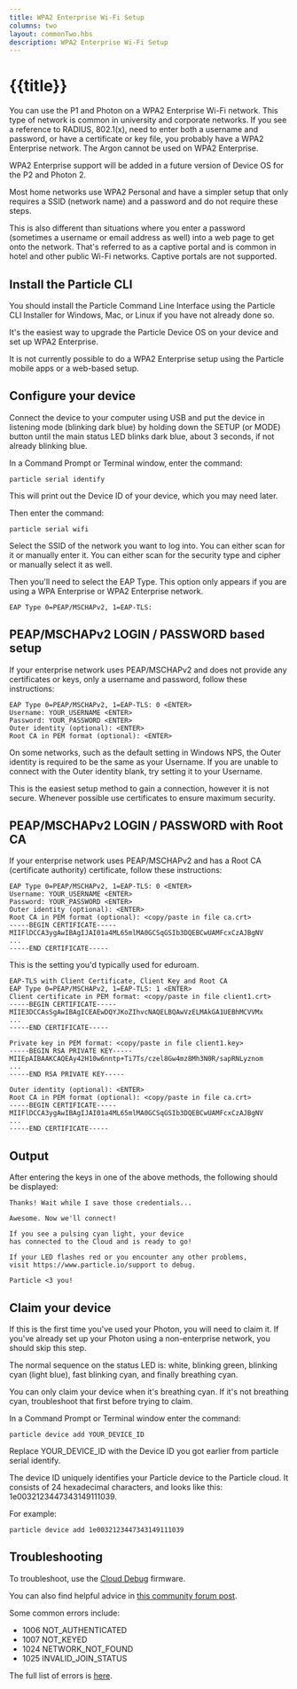 ```yaml
---
title: WPA2 Enterprise Wi-Fi Setup
columns: two
layout: commonTwo.hbs
description: WPA2 Enterprise Wi-Fi Setup
---
```


# {{title}}

You can use the P1 and Photon on a WPA2 Enterprise Wi-Fi network. This type of network is common in university and corporate networks. If you see a reference to RADIUS, 802.1(x), need to enter both a username and password, or have a certificate or key file, you probably have a WPA2 Enterprise network. The Argon cannot be used on WPA2 Enterprise.

WPA2 Enterprise support will be added in a future version of Device OS for the P2 and Photon 2.

Most home networks use WPA2 Personal and have a simpler setup that only requires a SSID (network name) and a password and do not require these steps.

This is also different than situations where you enter a password (sometimes a username or email address as well) into a web page to get onto the network. That's referred to as a captive portal and is common in hotel and other public Wi-Fi networks. Captive portals are not supported.

## Install the Particle CLI

You should install the Particle Command Line Interface using the Particle CLI Installer for Windows, Mac, or Linux if you have not already done so.

It's the easiest way to upgrade the Particle Device OS on your device and set up WPA2 Enterprise.

It is not currently possible to do a WPA2 Enterprise setup using the Particle mobile apps or a web-based setup.


## Configure your device

Connect the device to your computer using USB and put the device in listening mode (blinking dark blue) by holding down the SETUP (or MODE) button until the main status LED blinks dark blue, about 3 seconds, if not already blinking blue.

In a Command Prompt or Terminal window, enter the command:

```
particle serial identify
```

This will print out the Device ID of your device, which you may need later.

Then enter the command:

```
particle serial wifi
```

Select the SSID of the network you want to log into. You can either scan for it or manually enter it. You can either scan for the security type and cipher or manually select it as well.

Then you'll need to select the EAP Type. This option only appears if you are using a WPA Enterprise or WPA2 Enterprise network.

```
EAP Type 0=PEAP/MSCHAPv2, 1=EAP-TLS:
```

## PEAP/MSCHAPv2 LOGIN / PASSWORD based setup

If your enterprise network uses PEAP/MSCHAPv2 and does not provide any certificates or keys, only a username and password, follow these instructions:

```
EAP Type 0=PEAP/MSCHAPv2, 1=EAP-TLS: 0 <ENTER>
Username: YOUR_USERNAME <ENTER>
Password: YOUR_PASSWORD <ENTER>
Outer identity (optional): <ENTER>
Root CA in PEM format (optional): <ENTER>
```

On some networks, such as the default setting in Windows NPS, the Outer identity is required to be the same as your Username. If you are unable to connect with the Outer identity blank, try setting it to your Username.

This is the easiest setup method to gain a connection, however it is not secure. Whenever possible use certificates to ensure maximum security.

## PEAP/MSCHAPv2 LOGIN / PASSWORD with Root CA

If your enterprise network uses PEAP/MSCHAPv2 and has a Root CA (certificate authority) certificate, follow these instructions:

```
EAP Type 0=PEAP/MSCHAPv2, 1=EAP-TLS: 0 <ENTER>
Username: YOUR_USERNAME <ENTER>
Password: YOUR_PASSWORD <ENTER>
Outer identity (optional): <ENTER>
Root CA in PEM format (optional): <copy/paste in file ca.crt> 
-----BEGIN CERTIFICATE-----
MIIFlDCCA3ygAwIBAgIJAI01a4ML65mlMA0GCSqGSIb3DQEBCwUAMFcxCzAJBgNV
...
-----END CERTIFICATE-----
```

This is the setting you'd typically used for eduroam.

```
EAP-TLS with Client Certificate, Client Key and Root CA
EAP Type 0=PEAP/MSCHAPv2, 1=EAP-TLS: 1 <ENTER>
Client certificate in PEM format: <copy/paste in file client1.crt>
-----BEGIN CERTIFICATE-----
MIIE3DCCAsSgAwIBAgICEAEwDQYJKoZIhvcNAQELBQAwVzELMAkGA1UEBhMCVVMx
...
-----END CERTIFICATE-----

Private key in PEM format: <copy/paste in file client1.key>
-----BEGIN RSA PRIVATE KEY-----
MIIEpAIBAAKCAQEAy42H10w6nntp+Ti7Ts/czel8Gw4mz8Mh3N0R/sapRNLyznom
...
-----END RSA PRIVATE KEY-----

Outer identity (optional): <ENTER>
Root CA in PEM format (optional): <copy/paste in file ca.crt>
-----BEGIN CERTIFICATE-----
MIIFlDCCA3ygAwIBAgIJAI01a4ML65mlMA0GCSqGSIb3DQEBCwUAMFcxCzAJBgNV
...
-----END CERTIFICATE-----
```

## Output

After entering the keys in one of the above methods, the following should be displayed:

```
Thanks! Wait while I save those credentials...

Awesome. Now we'll connect!

If you see a pulsing cyan light, your device
has connected to the Cloud and is ready to go!

If your LED flashes red or you encounter any other problems,
visit https://www.particle.io/support to debug.

Particle <3 you!
```

## Claim your device

If this is the first time you've used your Photon, you will need to claim it. If you've already set up your Photon using a non-enterprise network, you should skip this step.

The normal sequence on the status LED is: white, blinking green, blinking cyan (light blue), fast blinking cyan, and finally breathing cyan.

You can only claim your device when it's breathing cyan. If it's not breathing cyan, troubleshoot that first before trying to claim.

In a Command Prompt or Terminal window enter the command:

```
particle device add YOUR_DEVICE_ID
```

Replace YOUR_DEVICE_ID with the Device ID you got earlier from particle serial identify.

The device ID uniquely identifies your Particle device to the Particle cloud. It consists of 24 hexadecimal characters, and looks like this: 1e0032123447343149111039.

For example:

```
particle device add 1e0032123447343149111039
```

## Troubleshooting

To troubleshoot, use the [Cloud Debug](/troubleshooting/connectivity/cloud-debug/) firmware. 

You can also find helpful advice in [this community forum post](https://community.particle.io/t/setting-up-photon-p1-on-wpa-enterprise-0-7-0/34167).

Some common errors include:

- 1006 NOT_AUTHENTICATED
- 1007 NOT_KEYED
- 1024 NETWORK_NOT_FOUND
- 1025 INVALID_JOIN_STATUS

The full list of errors is [here](https://github.com/particle-iot/device-os/blob/release/v2.x/hal/src/photon/wiced/WWD/include/wwd_constants.h#L463).